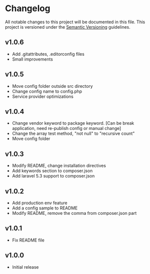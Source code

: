 # Changelog

All notable changes to this project will be documented in this file. This project is versioned under the [Semantic Versioning](http://semver.org/) guidelines.

## v1.0.6

- Add .gitattributes, .editorconfig files
- Small improvements

## v1.0.5

- Move config folder outside src directory
- Change config name to config.php
- Service provider optimizations

## v1.0.4

- Change vendor keyword to package keyword. [Can be break application, need re-publish config or manual change]
- Change the array test method, "not null" to "recursive count"
- Move config folder

## v1.0.3

- Modify README, change installation directives
- Add keywords section to composer.json
- Add laravel 5.3 support to composer.json

## v1.0.2

- Add production env feature
- Add a config sample to README
- Modify README, remove the comma from composer.json part

## v1.0.1

- Fix README file

## v1.0.0

- Initial release
